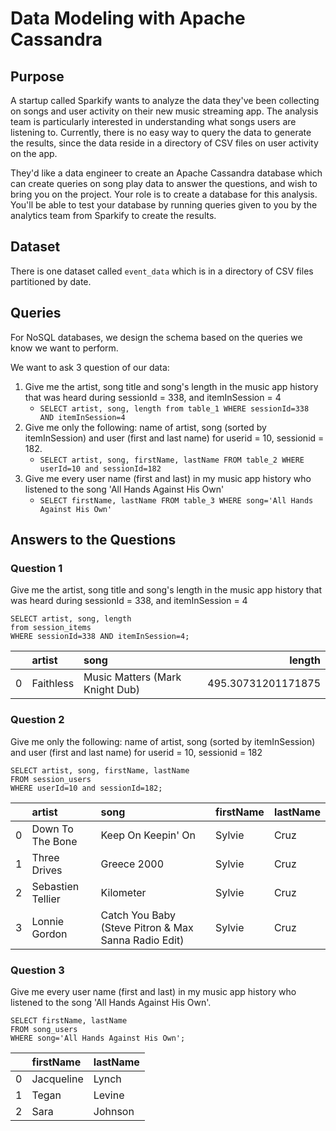# Data Modeling with Apache Cassandra

## Purpose

A startup called Sparkify wants to analyze the data they've been collecting on songs and user activity on their 
new music streaming app. The analysis team is particularly interested in understanding what songs users are listening 
to. Currently, there is no easy way to query the data to generate the results, since the data reside in a directory of 
CSV files on user activity on the app.

They'd like a data engineer to create an Apache Cassandra database which can create queries on song play data to answer 
the questions, and wish to bring you on the project. Your role is to create a database for this analysis. You'll be able 
to test your database by running queries given to you by the analytics team from Sparkify to create the results.

## Dataset

There is one dataset called `event_data` which is in a directory of CSV files partitioned by date. 

## Queries

For NoSQL databases, we design the schema based on the queries we know we want to perform. 

We want to ask 3 question of our data:
1. Give me the artist, song title and song's length in the music app history that was heard during sessionId = 338, 
   and itemInSession = 4
   - `SELECT artist, song, length from table_1 WHERE sessionId=338 AND itemInSession=4`
2. Give me only the following: name of artist, song (sorted by itemInSession) and user (first and last name) 
   for userid = 10, sessionid = 182.
   - `SELECT artist, song, firstName, lastName FROM table_2 WHERE userId=10 and sessionId=182`
3. Give me every user name (first and last) in my music app history who listened to the song 'All Hands Against His Own'
   - `SELECT firstName, lastName FROM table_3 WHERE song='All Hands Against His Own'`
   
   
## Answers to the Questions

### Question 1
Give me the artist, song title and song's length in the music app history that was heard during sessionId = 338, 
and itemInSession = 4
```
SELECT artist, song, length 
from session_items
WHERE sessionId=338 AND itemInSession=4;
```

|    | artist        | song                            |             length |
|---:|:--------------|:--------------------------------|-------------------:|
|  0 | Faithless     | Music Matters (Mark Knight Dub) | 495.30731201171875 |

### Question 2
Give me only the following: name of artist, song (sorted by itemInSession) and user (first and last name) 
for userid = 10, sessionid = 182
```
SELECT artist, song, firstName, lastName
FROM session_users 
WHERE userId=10 and sessionId=182;
```

|    | artist            | song                                                 | firstName         | lastName         |
|---:|:------------------|:-----------------------------------------------------|:------------------|:-----------------|
|  0 | Down To The Bone  | Keep On Keepin' On                                   | Sylvie            | Cruz             |
|  1 | Three Drives      | Greece 2000                                          | Sylvie            | Cruz             |
|  2 | Sebastien Tellier | Kilometer                                            | Sylvie            | Cruz             |
|  3 | Lonnie Gordon     | Catch You Baby (Steve Pitron & Max Sanna Radio Edit) | Sylvie            | Cruz             |

### Question 3
Give me every user name (first and last) in my music app history who listened to the song 'All Hands Against His Own'.
```
SELECT firstName, lastName 
FROM song_users
WHERE song='All Hands Against His Own';
```

|    | firstName         | lastName         |
|---:|:------------------|:-----------------|
|  0 | Jacqueline        | Lynch            |
|  1 | Tegan             | Levine           |
|  2 | Sara              | Johnson          |